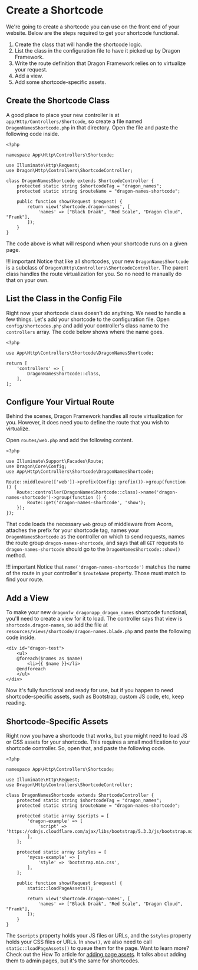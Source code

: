 # Create a Shortcode

We're going to create a shortcode you can use on the front end of your website. Below are the steps required to get your shortcode functional.

1. Create the class that will handle the shortcode logic.
2. List the class in the configuration file to have it picked up by Dragon Framework.
3. Write the route definition that Dragon Framework relies on to virtualize your request.
4. Add a view.
5. Add some shortcode-specific assets.

## Create the Shortcode Class

A good place to place your new controller is at `app/Http/Controllers/Shortcode`, so create a file named `DragonNamesShortcode.php` in that directory. Open the file and paste the following code inside.

```
<?php

namespace App\Http\Controllers\Shortcode;

use Illuminate\Http\Request;
use Dragon\Http\Controllers\ShortcodeController;

class DragonNamesShortcode extends ShortcodeController {
	protected static string $shortcodeTag = "dragon_names";
	protected static string $routeName = "dragon-names-shortcode";
	
	public function show(Request $request) {
        return view('shortcode.dragon-names', [
        	'names' => ["Black Draak", "Red Scale", "Dragon Cloud", "Frank"],
        ]);
    }
}

```

The code above is what will respond when your shortcode runs on a given page.

!!! important
    Notice that like all shortcodes, your new `DragonNamesShortcode` is a subclass of `Dragon\Http\Controllers\ShortcodeController`. The parent class handles the route virtualization for you. So no need to manually do that on your own.

## List the Class in the Config File

Right now your shortcode class doesn't do anything. We need to handle a few things. Let's add your shortcode to the configuration file. Open `config/shortcodes.php` and add your controller's class name to the `controllers` array. The code below shows where the name goes.

```
<?php

use App\Http\Controllers\Shortcode\DragonNamesShortcode;

return [
	'controllers' => [
		DragonNamesShortcode::class,
	],
];

```

## Configure Your Virtual Route

Behind the scenes, Dragon Framework handles all route virtualization for you. However, it does need you to define the route that you wish to virtualize.

Open `routes/web.php` and add the following content.

```
<?php

use Illuminate\Support\Facades\Route;
use Dragon\Core\Config;
use App\Http\Controllers\Shortcode\DragonNamesShortcode;

Route::middleware(['web'])->prefix(Config::prefix())->group(function () {
	Route::controller(DragonNamesShortcode::class)->name('dragon-names-shortcode')->group(function () {
		Route::get('dragon-names-shortcode', 'show');
	});
});

```

That code loads the necessary `web` group of middleware from Acorn, attaches the prefix for your shortcode tag, names your `DragonNamesShortcode` as the controller on which to send requests, names the route group `dragon-names-shortcode`, and says that all `GET` requests to `dragon-names-shortcode` should go to the `DragonNamesShortcode::show()` method.

!!! important
    Notice that `name('dragon-names-shortcode')` matches the name of the route in your controller's `$routeName` property. Those must match to find your route.

## Add a View

To make your new `dragonfw_dragonapp_dragon_names` shortcode functional, you'll need to create a view for it to load. The controller says that view is `shortcode.dragon-names`, so add the file at `resources/views/shortcode/dragon-names.blade.php` and paste the following code inside.

```
<div id="dragon-test">
	<ul>
	@foreach($names as $name)
		<li>{{ $name }}</li>
	@endforeach
	</ul>
</div>
```

Now it's fully functional and ready for use, but if you happen to need shortcode-specific assets, such as Bootstrap, custom JS code, etc, keep reading.

## Shortcode-Specific Assets

Right now you have a shortcode that works, but you might need to load JS or CSS assets for your shortcode. This requires a small modification to your shortcode controller. So, open that, and paste the following code.

```
<?php

namespace App\Http\Controllers\Shortcode;

use Illuminate\Http\Request;
use Dragon\Http\Controllers\ShortcodeController;

class DragonNamesShortcode extends ShortcodeController {
	protected static string $shortcodeTag = "dragon_names";
	protected static string $routeName = "dragon-names-shortcode";
	
	protected static array $scripts = [
		'dragon-example' => [
			'script' => 'https://cdnjs.cloudflare.com/ajax/libs/bootstrap/5.3.3/js/bootstrap.min.js',
		],
	];
	
	protected static array $styles = [
		'mycss-example' => [
			'style' => 'bootstrap.min.css',
		],
	];
	
	public function show(Request $request) {
		static::loadPageAssets();
		
        return view('shortcode.dragon-names', [
        	'names' => ["Black Draak", "Red Scale", "Dragon Cloud", "Frank"],
        ]);
    }
}

```

The `$scripts` property holds your JS files or URLs, and the `$styles` property holds your CSS files or URLs. In `show()`, we also need to call `static::loadPageAssets()` to queue them for the page. Want to learn more? Check out the How To article for [adding page assets](../../how-to-articles/configuring-admin-menus#page-specific-assets). It talks about adding them to admin pages, but it's the same for shortcodes.
